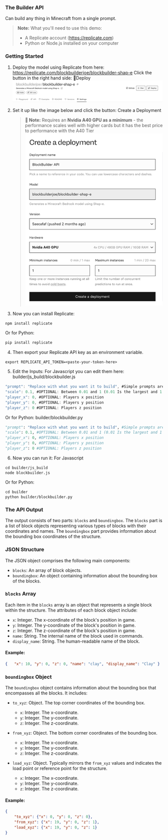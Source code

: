 ### The Builder API

Can build any thing in Minecraft from a single prompt. 

> **Note:** What you'll need to use this demo:
> - A Replicate account (https://replicate.com)
> - Python or Node.js installed on your computer

### Getting Started
1. Deploy the model using Replicate from here: https://replicate.com/blockbuilderjoe/blockbuilder-shap-e
	Click the button in the right hand side:  🚀Deploy
	![Screenshot1](../img/Screenshot1.png)
	
3.  Set it up like the image below and click the button: Create a Deployment 
    > **📝 Note:** Requires an **Nvidia A40 GPU as a minimum** - the performance scales well with higher cards but it has the best price to performance with the A40 Tier
   ![Screenshot2](../img/Screenshot2.png)
   
4. Now you can install Replicate: 
```shell
npm install replicate
```
 Or for Python:
```python
pip install replicate
```
4. Then export your Replicate API key as an environment variable. 
```shell
export REPLICATE_API_TOKEN=<paste-your-token-here>
```
5. Edit the Inputs: 
For Javascript you can edit them here: builder/js_build/blockbuilder.js
```javascript
"prompt": "Replace with what you want it to build", #Simple prompts are better i.e "Brown dog" rather than "build a brown dog"
"scale": 0.1, #OPTIONAL: Between 0.01 and 1 (0.01 Is the largest and 1 is the smallest)
"player_x": 0, #OPTIONAL: Players x position
"player_y": 0, #OPTIONAL: Players y position
"player_z": 0 #OPTIONAL: Players z position
```
Or for Python: builder/blockbuilder.py
```python
"prompt": "Replace with what you want it to build", #Simple prompts are better i.e "Brown dog" rather than "build a brown dog"
"scale": 0.1, #OPTIONAL: Between 0.01 and 1 (0.01 Is the largest and 1 is the smallest)
"player_x": 0, #OPTIONAL: Players x position
"player_y": 0, #OPTIONAL: Players y position
"player_z": 0 #OPTIONAL: Players z position
```
6. Now you can run it: 
For Javascript
```shell
cd builder/js_build
node blockbuilder.js
```
Or for Python: 
```
cd builder
python builder/blockbuilder.py
```
### The API Output

The output consists of two parts: `blocks` and `boundingbox`. The `blocks` part is a list of block objects representing various types of blocks with their coordinates and names. The `boundingbox` part provides information about the bounding box coordinates of the structure.
### JSON Structure

The JSON object comprises the following main components:

- `blocks`: An array of block objects.
- `boundingbox`: An object containing information about the bounding box of the blocks.
### `blocks` Array
Each item in the `blocks` array is an object that represents a single block within the structure. The attributes of each block object include:

- `x`: Integer. The x-coordinate of the block's position in game.
- `y`: Integer. The y-coordinate of the block's position in game.
- `z`: Integer. The z-coordinate of the block's position in game.
- `name`: String. The internal name of the block used in commands.
- `display_name`: String. The human-readable name of the block.
#### Example:

```json
{ 	"x": 10, "y": 0, "z": 0, "name": "clay", "display_name": "Clay" }
```

### `boundingbox` Object

The `boundingbox` object contains information about the bounding box that encompasses all the blocks. It includes:

- `to_xyz`: Object. The top corner coordinates of the bounding box.
    - `x`: Integer. The x-coordinate.
    - `y`: Integer. The y-coordinate.
    - `z`: Integer. The z-coordinate.
    
- `from_xyz`: Object. The bottom corner coordinates of the bounding box.
    - `x`: Integer. The x-coordinate.
    - `y`: Integer. The y-coordinate.
    - `z`: Integer. The z-coordinate.
    
- `load_xyz`: Object. Typically mirrors the `from_xyz` values and indicates the load point or reference point for the structure. 
    - `x`: Integer. The x-coordinate.
    - `y`: Integer. The y-coordinate.
    - `z`: Integer. The z-coordinate.

#### Example:

```json
{ 	
	"to_xyz": {"x": 0, "y": 0, "z": 0},
	"from_xyz": {"x": 19, "y": 0, "z": 1},
	"load_xyz": {"x": 19, "y": 0, "z": 1} 
}
```
